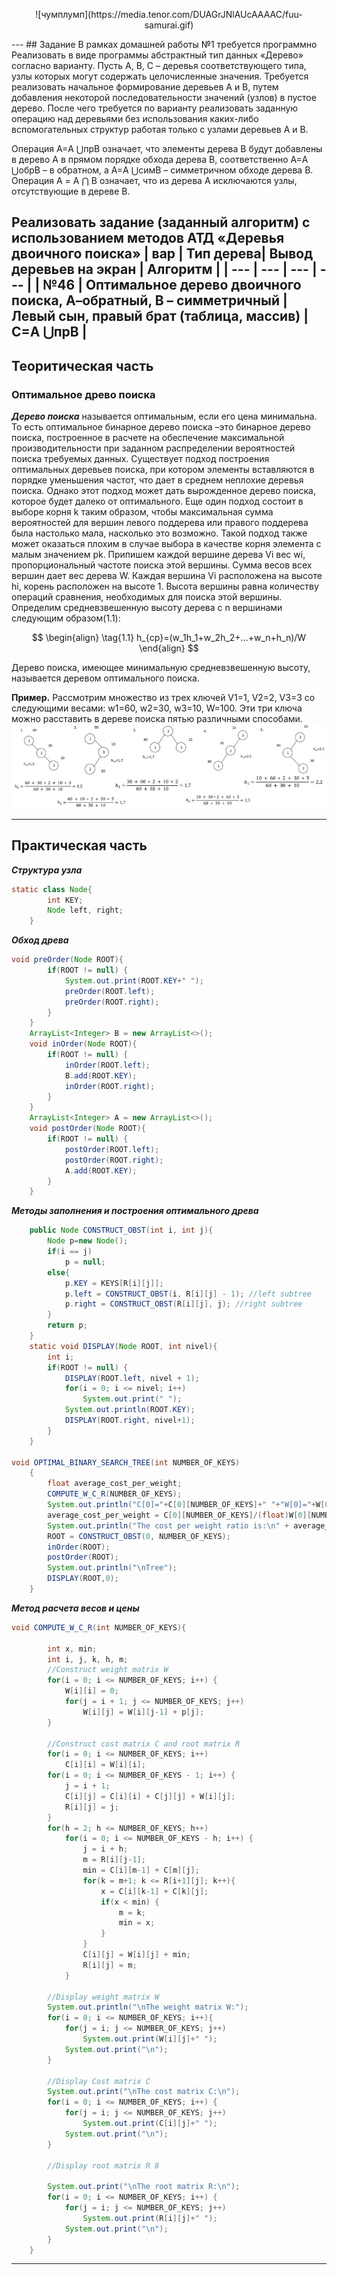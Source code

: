 <p align="center">
![чумплумп](https://media.tenor.com/DUAGrJNlAUcAAAAC/fuu-samurai.gif) 
</p>
---
## Задание
В рамках домашней работы №1 требуется программно Реализовать в виде программы абстрактный тип данных «Дерево» согласно варианту. 
Пусть А, В, С – деревья соответствующего типа, узлы которых могут содержать целочисленные значения.
Требуется реализовать начальное формирование деревьев А и В, путем добавления некоторой последовательности значений (узлов) в пустое дерево.
После чего требуется по варианту реализовать заданную операцию над деревьями без использования каких-либо вспомогательных структур
работая только с узлами деревьев А и В. 

Операция А=A ⋃прB означает, что элементы дерева В будут добавлены в дерево А в прямом порядке обхода дерева В,
соответственно А=A ⋃обрB  – в обратном, а А=A ⋃симB  – симметричном обходе дерева В.
Операция А = A ⋂ B означает, что из дерева А исключаются узлы, отсутствующие в дереве В.


**Реализовать задание (заданный алгоритм) с использованием методов АТД «Деревья двоичного поиска»**
| вар | Тип дерева| Вывод деревьев на экран | Алгоритм |
| --- | --- | --- | --- |
| №46 | Оптимальное дерево двоичного поиска, А–обратный, В – симметричный | Левый сын, правый брат (таблица, массив) | С=A ⋃прB |
---

## Теоритическая часть
### Оптимальное древо поиска
***Дерево поиска*** называется оптимальным, если его цена минимальна. То есть оптимальное бинарное дерево поиска –это бинарное дерево поиска, построенное в расчете на обеспечение максимальной производительности при заданном распределении вероятностей поиска требуемых данных.
Существует подход построения оптимальных деревьев поиска, при котором элементы вставляются в порядке уменьшения частот, что дает в среднем неплохие деревья поиска. Однако этот подход может дать вырожденное дерево поиска, которое будет далеко от оптимального. Еще один подход состоит в выборе корня k таким образом, чтобы максимальная сумма вероятностей для вершин левого поддерева или правого поддерева была настолько мала, насколько это возможно. Такой подход также может оказаться плохим в случае выбора в качестве корня элемента с малым значением pk. 
Припишем каждой вершине дерева Vi вес wi, 
пропорциональный частоте поиска этой вершины. Сумма 
весов всех вершин дает вес дерева W. Каждая вершина Vi расположена на высоте hi, корень расположен на высоте 1. 
Высота вершины равна количеству операций сравнения, необходимых для поиска этой вершины. Определим средневзвешенную высоту дерева с n вершинами следующим образом(1.1):

$$
\begin{align}
  \tag{1.1}
  h_{ср}=(w_1h_1+w_2h_2+...+w_n+h_n)/W
\end{align}
$$

Дерево поиска, имеющее минимальную средневзвешенную высоту, называется деревом оптимального поиска.

**Пример.** Рассмотрим множество из трех ключей V1=1, V2=2, V3=3 со следующими весами: w1=60, w2=30, w3=10, W=100. Эти три ключа можно расставить в дереве поиска пятью различными способами.
![Пример](https://github.com/sl4sh73r/programming_technologies_and_methods/blob/main/прак%203/OBST_BE_LIKE.jpg) 

---

## Практическая часть
___Структура узла___
```java
static class Node{
        int KEY;
        Node left, right;
    }
```
___Обход древа___
```java
void preOrder(Node ROOT){
        if(ROOT != null) {
            System.out.print(ROOT.KEY+" ");
            preOrder(ROOT.left);
            preOrder(ROOT.right);
        }
    }
    ArrayList<Integer> B = new ArrayList<>();
    void inOrder(Node ROOT){
        if(ROOT != null) {
            inOrder(ROOT.left);
            B.add(ROOT.KEY);
            inOrder(ROOT.right);
        }
    }
    ArrayList<Integer> A = new ArrayList<>();
    void postOrder(Node ROOT){
        if(ROOT != null) {
            postOrder(ROOT.left);
            postOrder(ROOT.right);
            A.add(ROOT.KEY);
        }
    }
```
___Методы заполнения и построения оптимального древа___
```java
    public Node CONSTRUCT_OBST(int i, int j){
        Node p=new Node();
        if(i == j)
            p = null;
        else{
            p.KEY = KEYS[R[i][j]];
            p.left = CONSTRUCT_OBST(i, R[i][j] - 1); //left subtree
            p.right = CONSTRUCT_OBST(R[i][j], j); //right subtree
        }
        return p;
    }
    static void DISPLAY(Node ROOT, int nivel){
        int i;
        if(ROOT != null) {
            DISPLAY(ROOT.left, nivel + 1);
            for(i = 0; i <= nivel; i++)
                System.out.print(" ");
            System.out.println(ROOT.KEY);
            DISPLAY(ROOT.right, nivel+1);
        }
    }

void OPTIMAL_BINARY_SEARCH_TREE(int NUMBER_OF_KEYS)
    {
        float average_cost_per_weight;
        COMPUTE_W_C_R(NUMBER_OF_KEYS);
        System.out.println("C[0]="+C[0][NUMBER_OF_KEYS]+" "+"W[0]="+W[0][NUMBER_OF_KEYS]);
        average_cost_per_weight = C[0][NUMBER_OF_KEYS]/(float)W[0][NUMBER_OF_KEYS];
        System.out.println("The cost per weight ratio is:\n" + average_cost_per_weight);
        ROOT = CONSTRUCT_OBST(0, NUMBER_OF_KEYS);
        inOrder(ROOT);
        postOrder(ROOT);
        System.out.println("\nTree");
        DISPLAY(ROOT,0);
    }
```

___Метод расчета весов и цены___
```java
void COMPUTE_W_C_R(int NUMBER_OF_KEYS){

        int x, min;
        int i, j, k, h, m;
        //Construct weight matrix W
        for(i = 0; i <= NUMBER_OF_KEYS; i++) {
            W[i][i] = 0;
            for(j = i + 1; j <= NUMBER_OF_KEYS; j++)
                W[i][j] = W[i][j-1] + p[j];
        }

        //Construct cost matrix C and root matrix R
        for(i = 0; i <= NUMBER_OF_KEYS; i++)
            C[i][i] = W[i][i];
        for(i = 0; i <= NUMBER_OF_KEYS - 1; i++) {
            j = i + 1;
            C[i][j] = C[i][i] + C[j][j] + W[i][j];
            R[i][j] = j;
        }
        for(h = 2; h <= NUMBER_OF_KEYS; h++)
            for(i = 0; i <= NUMBER_OF_KEYS - h; i++) {
                j = i + h;
                m = R[i][j-1];
                min = C[i][m-1] + C[m][j];
                for(k = m+1; k <= R[i+1][j]; k++){
                    x = C[i][k-1] + C[k][j];
                    if(x < min) {
                        m = k;
                        min = x;
                    }
                }
                C[i][j] = W[i][j] + min;
                R[i][j] = m;
            }

        //Display weight matrix W
        System.out.println("\nThe weight matrix W:");
        for(i = 0; i <= NUMBER_OF_KEYS; i++){
            for(j = i; j <= NUMBER_OF_KEYS; j++)
                System.out.print(W[i][j]+" ");
            System.out.print("\n");
        }

        //Display Cost matrix C
        System.out.print("\nThe cost matrix C:\n");
        for(i = 0; i <= NUMBER_OF_KEYS; i++) {
            for(j = i; j <= NUMBER_OF_KEYS; j++)
                System.out.print(C[i][j]+" ");
            System.out.print("\n");
        }

        //Display root matrix R 8

        System.out.print("\nThe root matrix R:\n");
        for(i = 0; i <= NUMBER_OF_KEYS; i++) {
            for(j = i; j <= NUMBER_OF_KEYS; j++)
                System.out.print(R[i][j]+" ");
            System.out.print("\n");
        }
    }
```
---


